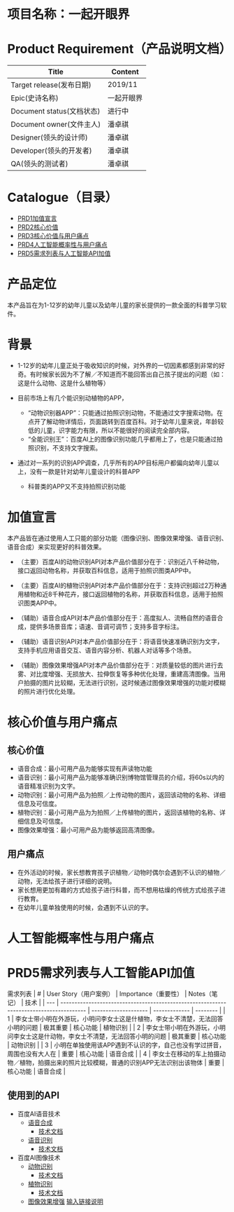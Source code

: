 # 项目名称：一起开眼界
# Product Requirement（产品说明文档）

| Title                     | Content |
| ------------------------- | ------- |
| Target release(发布日期)  | 2019/11 |
| Epic(史诗名称)            | 一起开眼界 |
| Document status(文档状态) | 进行中  |
| Document owner(文件主人)  | 潘卓祺  |
| Designer(领头的设计师)    | 潘卓祺  |
| Developer(领头的开发者)   | 潘卓祺  |
| QA(领头的测试者)          | 潘卓祺  |

# Catalogue（目录）
- [PRD1加值宣言](#加值宣言)
- [PRD2核心价值](#核心价值)
- [PRD3核心价值与用户痛点](#核心价值与用户痛点)
- [PRD4人工智能概率性与用户痛点](#人工智能概率性与用户痛点)
- [PRD5需求列表与人工智能API加值](#需求列表与人工智能API加值)


# 产品定位
本产品旨在为1-12岁的幼年儿童以及幼年儿童的家长提供的一款全面的科普学习软件。

# 背景
- 1-12岁的幼年儿童正处于吸收知识的时候，对外界的一切因素都感到非常的好奇。有时候家长因为不了解／不知道而不能回答出自己孩子提出的问题（如：这是什么动物、这是什么植物等）
- 目前市场上有几个能识别动植物的APP，
    - “动物识别器APP”：只能通过拍照识别动物，不能通过文字搜索动物。在点开了解动物详情后，页面跳转到百度百科。对于幼年儿童来说，年龄较低的儿童，识字能力有限，所以不能很好的阅读完全部内容。
    - “全能识别王”：百度AI上的图像识别功能几乎都用上了，也是只能通过拍照识别，不支持文字搜索。
  
- 通过对一系列的识别APP调查，几乎所有的APP目标用户都偏向幼年儿童以上，没有一款是针对幼年儿童设计的科普APP
    - 科普类的APP又不支持拍照识别功能

# 加值宣言

本产品皆在通过使用人工只能的部分功能（图像识别、图像效果增强、语音识别、语音合成）来实现更好的科普效果。

- （主要）百度AI的动物识别API对本产品价值部分在于：识别近八千种动物，接口返回动物名称，并获取百科信息，适用于拍照识图类APP中。
   
- （主要）百度AI的植物识别API对本产品价值部分在于：支持识别超过2万种通用植物和近8千种花卉，接口返回植物的名称，并获取百科信息，适用于拍照识图类APP中。
 
- （辅助）语音合成API对本产品价值部分在于：高度拟人、流畅自然的语音合成，提供多场景音库；语速、音调可调节；支持多音字标注。

- （辅助）语音识别API对本产品价值部分在于：将语音快速准确识别为文字，支持手机应用语音交互、语音内容分析、机器人对话等多个场景。

- （辅助）图像效果增强API对本产品价值部分在于：对质量较低的图片进行去雾、对比度增强、无损放大、拉伸恢复等多种优化处理，重建高清图像。当用户拍摄的图片比较糊，无法进行识别，这时候通过图像效果增强的功能对模糊的照片进行优化处理。


# 核心价值与用户痛点
## 核心价值
- 语音合成：最小可用产品为能够实现有声读物功能
- 语音识别：最小可用产品为能够准确识别博物馆管理员的介绍，将60s以内的语音精准识别为文字。
- 动物识别：最小可用产品为拍照／上传动物的图片，返回该动物的名称、详细信息及可信度。
- 植物识别：最小可用产品为为拍照／上传植物的图片，返回该植物的名称、详细信息及可信度。
- 图像效果增强：最小可用产品为能够返回高清图像。

## 用户痛点
- 在外活动的时候，家长想教育孩子识植物／动物时偶尔会遇到不认识的植物／动物，无法给孩子进行详细的说明。
- 家长想用更加有趣的方式给孩子进行科普，而不想用枯燥的传统方式给孩子进行教育。
- 在幼年儿童单独使用的时候，会遇到不认识的字。

# 人工智能概率性与用户痛点 

# PRD5需求列表与人工智能API加值

需求列表
| #   | User Story（用户案例）                                                                  | Importance（重要性） | Notes（笔记） | 技术     |
| --- | --------------------------------------------------------------------------------------- | -------------------- | ------------- | -------- |
| 1   | 李女士带小明在外游玩，小明问李女士这是什植物，李女士不清楚，无法回答小明的问题          | 极其重要             | 核心功能      | 植物识别 |
| 2   | 李女士带小明在外游玩，小明问李女士这是什动物，李女士不清楚，无法回答小明的问题          | 极其重要             | 核心功能      | 动物识别 |
| 3   | 小明在单独使用该APP遇到不认识的字，自己也没有学过拼音，周围也没有大人在                 | 重要                 | 核心功能      | 语音合成 |
| 4   | 李女士在移动的车上拍摄动物／植物，拍摄出来的照片比较模糊，普通的识别APP无法识别出该物体 | 重要                 | 核心功能      | 语音合成 |




## 使用到的API
- 百度AI语音技术
    - [语音合成](https://ai.baidu.com/tech/speech/tts)
        - [技术文档](https://ai.baidu.com/docs#/TTS-Online-Python-SDK/top)
    - [语音识别](https://ai.baidu.com/tech/speech)
        - [技术文档](https://ai.baidu.com/docs#/ASR-Online-Python-SDK/top)
- 百度AI图像技术
    - [动物识别](https://ai.baidu.com/tech/imagerecognition/animal)
        - [技术文档](https://ai.baidu.com/docs#/ImageClassify-Python-SDK/b47b02f1)
    - [植物识别](https://ai.baidu.com/tech/imagerecognition/plant)
        - [技术文档](https://ai.baidu.com/docs#/ImageClassify-Python-SDK/714d418f)
    - [图像效果增强](https://ai.baidu.com/tech/imageprocess)
        [输入链接说明](https://ai.baidu.com/docs#/ImageProcess-Python-SDK/top)

